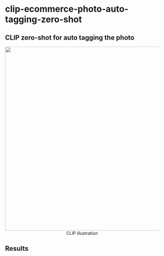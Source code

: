 # clip-ecommerce-photo-auto-tagging-zero-shot
 
## CLIP zero-shot for auto tagging the photo

<div align="center">
    <img width=600 src="imgs/clip" /><figcaption>CLIP illustration</figcaption>
</div>


## Results

